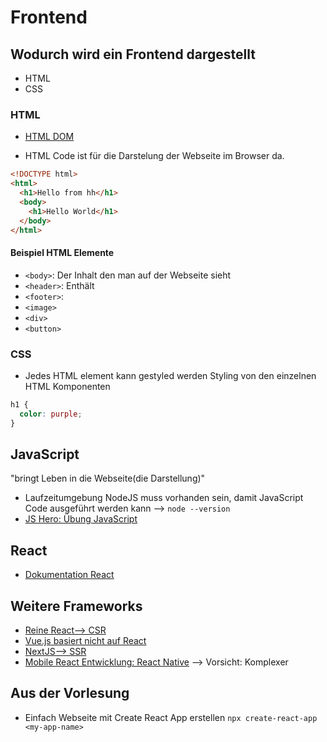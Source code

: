 # Frontend

## Wodurch wird ein Frontend dargestellt

- HTML
- CSS

### HTML

- [HTML DOM](https://www.w3schools.com/JS/js_htmldom.asp)

- HTML Code ist für die Darstelung der Webseite im Browser da.

```html
<!DOCTYPE html>
<html>
  <h1>Hello from hh</h1>
  <body>
    <h1>Hello World</h1>
  </body>
</html>
```

#### Beispiel HTML Elemente

- `<body>`: Der Inhalt den man auf der Webseite sieht
- `<header>`: Enthält
- `<footer>`:
- `<image>`
- `<div>`
- `<button>`

### CSS

- Jedes HTML element kann gestyled werden
  Styling von den einzelnen HTML Komponenten

```css
h1 {
  color: purple;
}
```

## JavaScript

"bringt Leben in die Webseite(die Darstellung)"

- Laufzeitumgebung NodeJS muss vorhanden sein, damit JavaScript Code ausgeführt werden kann
  --> `node --version`
- [JS Hero: Übung JavaScript](https://www.jshero.net/en/home.html)

## React

- [Dokumentation React](https://github.com/tomtechstarter/my-react-template/tree/documentation/documentation)

## Weitere Frameworks

- [Reine React--> CSR](https://create-react-app.dev/)
- [Vue.js basiert nicht auf React](https://vuejs.org/)
- [NextJS--> SSR](https://nextjs.org/docs/getting-started/installation)
- [Mobile React Entwicklung: React Native](https://reactnative.dev/) --> Vorsicht: Komplexer

## Aus der Vorlesung

- Einfach Webseite mit Create React App erstellen `npx create-react-app <my-app-name>`
